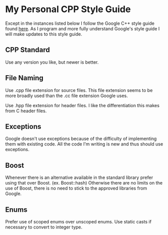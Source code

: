 # My Personal CPP Style Guide

Except in the instances listed below I follow the Google C++ style guide found [here](https://google.github.io/styleguide/cppguide.html). As I program and more fully understand Google's style guide I will make updates to this style guide.

## CPP Standard

Use any version you like, but newer is better.

## File Naming

Use .cpp file extension for source files. This file extension seems to be more broadly used than the .cc file extension Google uses.

Use .hpp file extension for header files. I like the differentiation this makes from C header files.

## Exceptions

Google doesn't use exceptions because of the difficulty of implementing them with existing code. All the code I'm writing is new and thus should use exceptions.

## Boost

Whenever there is an alternative available in the standard library prefer using that over Boost. (ex. Boost::hash) Otherwise there are no limits on the use of Boost, there is no need to stick to the approved libraries from Google.

## Enums

Prefer use of scoped enums over unscoped enums. Use static casts if necessary to convert to integer type.